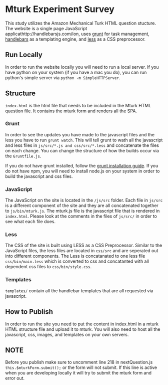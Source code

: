 # Mturk Experiment Survey

This study utilizes the Amazon Mechanical Turk HTML question stucture. The website is a single page JavaScript applicathttp://handlebarsjs.com/ion, uses [grunt](http://gruntjs.com/) for task management, [handlebars]() as a templating engine, and [less](http://lesscss.org/) as a CSS preprocessor. 

## Run Locally 
In order to run the website locally you will need to run a local server. If you have python on your system (if you have a mac you do), you can run python's simple server via `python -m SimpleHTTPServer`.

## Structure
`index.html` is the html file that needs to be included in the Mturk HTML question file. It contains the mturk form and renders all the SPA.

### Grunt 
In order to see the updates you have made to the javascript files and the less you have to run `grunt watch`. This will tell grunt to wath all the javascript and less files in `js/src/*.js and css/src/*.less` and concatenate the files on each change. You can change the structure of how the builds occur via the `Gruntfile.js`.

If you do not have grunt installed, follow the [grunt installation guide](http://gruntjs.com/getting-started). If you do not have npm, you will need to install node.js on your system in order to build the javascript and css files. 

### JavaScript
The JavaScript on the site is located in the `/js/src` folder. Each file in `js/src` is a different component of the site and they are all concatenated together to `js/bin/mturk.js`. The mturk.js file is the javascript file that is rendered in `index.html`. Please look at the comments in the files of `js/src/` in order to see what each file does. 

### Less
The CSS of the site is built using LESS as a CSS Preprocessor. Similar to the JavaScript files, the less files are located in `css/src` and are seperated out into different components. The Less is concatanated to one less file `css/bin/main.less` which is converted to css and concatanted with all dependent css files to `css/bin/style.css`.

### Templates
`templates/` contain all the handlebar templates that are all requested via javascript. 

## How to Publish
In order to run the site you need to put the content in index.html in a mturk HTML structure file and upload it to mturk. You will also need to host all the javascript, css, images, and templates on your own servers. 

## NOTE
Before you publish make sure to uncomment line 218 in nextQuestion.js `this.$mturkForm.submit();` or the form will not submit. If this line is active when you are developing locally it will try to submit the mturk form and error out.